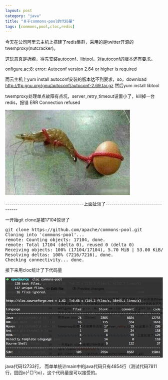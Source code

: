 ```yaml
---
layout: post
category: "java"
title: "关于commons-pool的代码量"
tags: [commons,pool,cloc,redis]
---
```


今天在公司阿里云主机上搭建了redis集群，采用的是twitter开源的twemproxy(nutcracker)。

这玩意真是折腾，得先安装autoconf、libtool。对autoconf的版本还有要求。

onfigure.ac:8: error: Autoconf version 2.64 or higher is required

而云主机上yum install autoconf安装的版本达不到要求，so，download http://ftp.gnu.org/gnu/autoconf/autoconf-2.69.tar.gz
然后yum install libtool

twemproxy处理单点故障有点坑，server_retry_timeout设置小了，kill掉一台redis，报错 ERR Connection refused

![hello](/img/commons-pool-2.jpg) 

\-\-\-\-\-\-\-\-\-\-\-\-\-\-\-\-\-\-\-\-\-\-\-\-\-\-\-\-\-\-\-\-\-\-\-\-\-\-\-上面扯淡了\-\-\-\-\-\-\-\-\-\-\-\-\-\-\-\-\-\-\-\-\-\-\-\-\-\-\-\-\-\-\-\-\-\-

一开始git clone是被17104惊讶了
<pre class="prettyPrint">
git clone https://github.com/apache/commons-pool.git
Cloning into 'commons-pool'...
remote: Counting objects: 17104, done.
remote: Total 17104 (delta 0), reused 0 (delta 0)
Receiving objects: 100% (17104/17104), 5.70 MiB | 53.00 KiB/s, done.
Resolving deltas: 100% (7216/7216), done.
Checking connectivity... done.
</pre>

接下来用cloc统计了下代码量

![hello](/img/commons-pool.png) 

java代码12733行， 而单单统计main中的java代码只有4854行（测试代码7811行，囧囧o(╯□╰)o），这个代码量是可以接受的。
